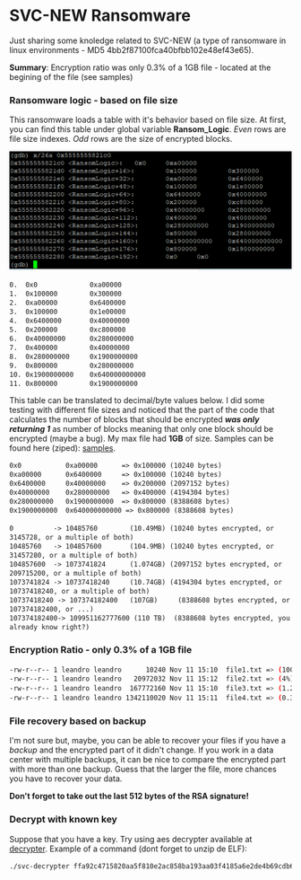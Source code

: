 # SVC-NEW Ransomware
Just sharing some knoledge related to SVC-NEW (a type of ransomware in linux environments - MD5 4bb2f87100fca40bfbb102e48ef43e65). 

**Summary**: 
Encryption ratio was only 0.3% of a 1GB file - located at the begining of the file (see samples)



### Ransomware logic - based on file size
This ransomware loads a table with it's behavior based on file size.
At first, you can find this table under global variable **Ransom_Logic**.
*Even* rows are file size indexes. *Odd* rows are the size of encrypted blocks. 

![Alt text](pictures/Capture-Dump-Ransom-Logic.PNG?raw=true "Mem Dump")

```
0.  0x0             0xa00000
1.  0x100000        0x300000
2.  0xa00000        0x6400000
3.  0x100000        0x1e00000
4.  0x6400000       0x40000000
5.  0x200000        0xc800000
6.  0x40000000      0x280000000
7.  0x400000        0x40000000
8.  0x280000000     0x1900000000
9.  0x800000        0x280000000
10. 0x1900000000    0x640000000000
11. 0x800000        0x1900000000
```
This table can be translated to decimal/byte values below.
I did some testing with different file sizes and noticed that the part of the code that calculates the number of blocks that should be encrypted ***was only returning 1*** as number of blocks meaning that only one block should be encrypted (maybe a bug). My max file had **1GB** of size. Samples can be found here (ziped): [samples](./samples/).

```
0x0           0xa00000      => 0x100000 (10240 bytes) 
0xa00000      0x6400000     => 0x100000 (10240 bytes) 
0x6400000     0x40000000    => 0x200000 (2097152 bytes)
0x40000000    0x280000000   => 0x400000 (4194304 bytes)
0x280000000   0x1900000000  => 0x800000 (8388608 bytes)
0x1900000000  0x640000000000 => 0x800000 (8388608 bytes)

0          -> 10485760        (10.49MB) (10240 bytes encrypted, or 3145728, or a multiple of both) 
10485760   -> 104857600       (104.9MB) (10240 bytes encrypted, or 31457280, or a multiple of both) 
104857600  -> 1073741824      (1.074GB) (2097152 bytes encrypted, or 209715200, or a multiple of both)
1073741824 -> 10737418240     (10.74GB) (4194304 bytes encrypted, or 10737418240, or a multiple of both)
10737418240 -> 107374182400   (107GB)	  (8388608 bytes encrypted, or 107374182400, or ...)
107374182400-> 109951162777600 (110 TB)  (8388608 bytes encrypted, you already know right?)
```

### Encryption Ratio - only 0.3% of a 1GB file
```sh
-rw-r--r-- 1 leandro leandro      10240 Nov 11 15:10  file1.txt => (100%)
-rw-r--r-- 1 leandro leandro   20972032 Nov 11 15:12  file2.txt => (4%)
-rw-r--r-- 1 leandro leandro  167772160 Nov 11 15:10  file3.txt => (1.25%)
-rw-r--r-- 1 leandro leandro 1342110020 Nov 11 15:11  file4.txt => (0.3124%)
```

### File recovery based on backup
I'm not sure but, maybe, you can be able to recover your files if you have a *backup* and the encrypted part of it didn't change. If you work in a data center with multiple backups, it can be nice to compare the encrypted part with more than one backup. Guess that the larger the file, more chances you have to recover your data. 

**Don't forget to take out the last 512 bytes of the RSA signature!**

### Decrypt with known key
Suppose that you have a key. Try using aes decrypter available at [decrypter](./decripter/).
Example of a command (dont forget to unzip de ELF):
```sh
./svc-decrypter ffa92c4715820aa5f810e2ac858ba193aa03f4185a6e2de4b69cdb6e74570f14 file3.txt.abc888-60816d85 /tmp/f2 10240 1
```

